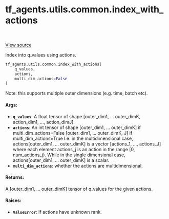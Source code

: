 <div itemscope itemtype="http://developers.google.com/ReferenceObject">
<meta itemprop="name" content="tf_agents.utils.common.index_with_actions" />
<meta itemprop="path" content="Stable" />
</div>

# tf_agents.utils.common.index_with_actions

<table class="tfo-notebook-buttons tfo-api" align="left">
</table>

<a target="_blank" href="https://github.com/tensorflow/agents/tree/master/tf_agents/utils/common.py">View
source</a>

Index into q_values using actions.

``` python
tf_agents.utils.common.index_with_actions(
    q_values,
    actions,
    multi_dim_actions=False
)
```



<!-- Placeholder for "Used in" -->

Note: this supports multiple outer dimensions (e.g. time, batch etc).

#### Args:

*   <b>`q_values`</b>: A float tensor of shape [outer_dim1, ... outer_dimK,
    action_dim1, ..., action_dimJ].
*   <b>`actions`</b>: An int tensor of shape [outer_dim1, ... outer_dimK] if
    multi_dim_actions=False [outer_dim1, ... outer_dimK, J] if
    multi_dim_actions=True I.e. in the multidimensional case,
    actions[outer_dim1, ... outer_dimK] is a vector [actions_1, ..., actions_J]
    where each element actions_j is an action in the range [0, num_actions_j).
    While in the single dimensional case, actions[outer_dim1, ... outer_dimK] is
    a scalar.
*   <b>`multi_dim_actions`</b>: whether the actions are multidimensional.

#### Returns:

A [outer_dim1, ... outer_dimK] tensor of q_values for the given actions.

#### Raises:

* <b>`ValueError`</b>: If actions have unknown rank.